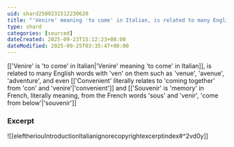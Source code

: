 ```yaml
---
uid: shard2509231512230620
title: "'Venire' meaning 'to come' in Italian, is related to many English words with 'ven' on them such as 'venue', 'avenue', 'adventure' and even 'convenient' and 'souvenir'"
type: shard
categories: [sourced]
dateCreated: 2025-09-23T15:12:23+08:00
dateModified: 2025-09-25T03:35:47+00:00
---
```

[['Venire' is 'to come' in Italian|'Venire' meaning 'to come' in Italian]], is related to many English words with 'ven' on them such as 'venue', 'avenue', 'adventure', and even [['Convenient' literally relates to 'coming together' from 'con' and 'venire'|'convenient']] and [['Souvenir' is 'memory' in French, literally meaning, from the French words 'sous' and 'venir', 'come from below'|'souvenir']]
### Excerpt
![[eleftheriouIntroductionItalianignorecopyrightexcerptindex#^2vd0y]]